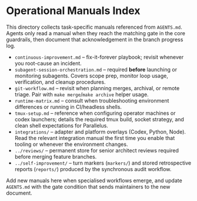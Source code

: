 # Operational Manuals Index

This directory collects task-specific manuals referenced from `AGENTS.md`.
Agents only read a manual when they reach the matching gate in the core
guardrails, then document that acknowledgement in the branch progress log.

- `continuous-improvement.md` – fix-it-forever playbook; revisit whenever you
  root-cause an incident.
- `subagent-session-orchestration.md` – required **before** launching or
  monitoring subagents. Covers scope prep, monitor loop usage, verification,
  and cleanup procedures.
- `git-workflow.md` – revisit when planning merges, archival, or remote
  triage. Pair with `make merge`/`make archive` helper usage.
- `runtime-matrix.md` – consult when troubleshooting environment differences or
  running in CI/headless shells.
- `tmux-setup.md` – reference when configuring operator machines or codex
  launchers; details the required tmux build, socket strategy, and clean shell
  expectations for Parallelus.
- `integrations/` – adapter and platform overlays (Codex, Python, Node). Read
  the relevant integration manual the first time you enable that tooling or
  whenever the environment changes.
- `../reviews/` – permanent store for senior architect reviews required before
  merging feature branches.
- `../self-improvement/` – turn markers (`markers/`) and stored retrospective
  reports (`reports/`) produced by the synchronous audit workflow.

Add new manuals here when specialised workflows emerge, and update `AGENTS.md`
with the gate condition that sends maintainers to the new document.
